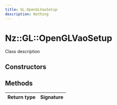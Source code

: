 ```yaml
---
title: GL.OpenGLVaoSetup
description: Nothing
---
```


# Nz::GL::OpenGLVaoSetup

Class description

## Constructors


## Methods

| Return type | Signature |
| ----------- | --------- |
